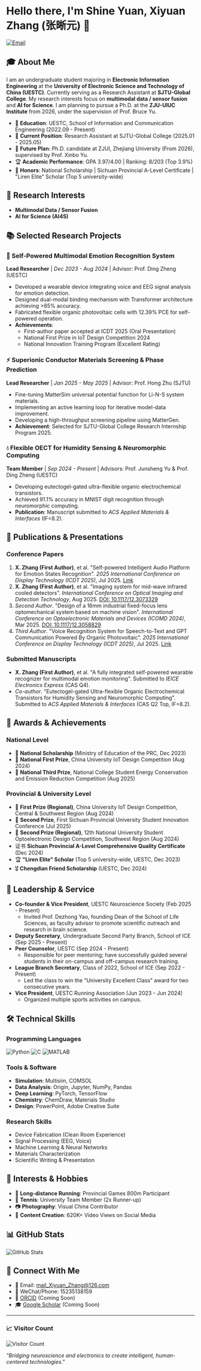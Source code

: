 # Hello there, I'm Shine Yuan, Xiyuan Zhang (张晰元) 👋

[![Email](https://img.shields.io/badge/Email-mail_Xiyuan_Zhang@126.com-D14836?style=flat-square&logo=gmail)](mailto:mail_Xiyuan_Zhang@126.com)

## 🎓 About Me

I am an undergraduate student majoring in **Electronic Information Engineering** at the **University of Electronic Science and Technology of China (UESTC)**. Currently serving as a Research Assistant at **SJTU-Global College**. My research interests focus on **multimodal data / sensor fusion** and **AI for Science**. I am planning to pursue a Ph.D. at the **ZJU-UIUC Institute** from 2026, under the supervision of Prof. Bruce Yu.

- 🏫 **Education**: UESTC, School of Information and Communication Engineering (2022.09 - Present)
- 🔬 **Current Position**: Research Assistant at SJTU-Global College (2025.01 - 2025.05)
- 🚀 **Future Plan**: Ph.D. candidate at ZJUI, Zhejiang University (From 2026), supervised by Prof. Xinbo Yu.
- 🏆 **Academic Performance**: GPA 3.97/4.00 | Ranking: 8/203 (Top 3.9%)
- 🌟 **Honors**: National Scholarship | Sichuan Provincial A-Level Certificate | "Liren Elite" Scholar (Top 5 university-wide)

## 🔬 Research Interests

- **Multimodal Data / Sensor Fusion**
- **AI for Science (AI4S)**

## 📚 Selected Research Projects

### 🧠 Self-Powered Multimodal Emotion Recognition System
**Lead Researcher** | *Dec 2023 - Aug 2024* | Advisor: Prof. Ding Zheng (UESTC)
- Developed a wearable device integrating voice and EEG signal analysis for emotion detection.
- Designed dual-modal binding mechanism with Transformer architecture achieving >85% accuracy.
- Fabricated flexible organic photovoltaic cells with 12.39% PCE for self-powered operation.
- **Achievements**:
  - First-author paper accepted at ICDT 2025 (Oral Presentation)
  - National First Prize in IoT Design Competition 2024
  - National Innovation Training Program (Excellent Rating)

### ⚡ Superionic Conductor Materials Screening & Phase Prediction
**Lead Researcher** | *Jan 2025 - May 2025* | Advisor: Prof. Hong Zhu (SJTU)
- Fine-tuning MatterSim universal potential function for Li-N-S system materials.
- Implementing an active learning loop for iterative model-data improvement.
- Developing a high-throughput screening pipeline using MatterGen.
- **Achievement**: Selected for SJTU-Global College Research Internship Program 2025.

### 💧 Flexible OECT for Humidity Sensing & Neuromorphic Computing
**Team Member** | *Sep 2024 - Present* | Advisors: Prof. Junsheng Yu & Prof. Ding Zheng (UESTC)
- Developing eutectogel-gated ultra-flexible organic electrochemical transistors.
- Achieved 91.1% accuracy in MNIST digit recognition through neuromorphic computing.
- **Publication**: Manuscript submitted to *ACS Applied Materials & Interfaces* (IF=8.2).

## 📝 Publications & Presentations

### Conference Papers
1.  **X. Zhang (First Author)**, et al. "Self-powered Intelligent Audio Platform for Emotion States Recognition". *2025 International Conference on Display Technology (ICDT 2025)*, Jul 2025. [Link](https://sid.onlinelibrary.wiley.com/toc/21680159/2025/56/S1)
2.  **X. Zhang (First Author)**, et al. "Imaging system for mid-wave infrared cooled detectors". *International Conference on Optical Imaging and Detection Technology*, Aug 2025. [DOI: 10.1117/12.3073329](https://doi.org/10.1117/12.3073329)
3.  *Second Author*. "Design of a 16mm industrial fixed-focus lens optomechanical system based on machine vision". *International Conference on Optoelectronic Materials and Devices (ICOMD 2024)*, Mar 2025. [DOI: 10.1117/12.3058829](http://dx.doi.org/10.1117/12.3058829)
4.  *Third Author*. "Voice Recognition System for Speech-to-Text and GPT Communication Powered By Organic Photovoltaic". *2025 International Conference on Display Technology (ICDT 2025)*, Jul 2025. [Link](https://sid.onlinelibrary.wiley.com/toc/21680159/2025/56/S1)

### Submitted Manuscripts
- **X. Zhang (First Author)**, et al. "A fully integrated self-powered wearable recognizer for multimodal emotion monitoring". Submitted to *IEICE Electronics Express* (CAS Q4).
- *Co-author*. "Eutectogel-gated Ultra-flexible Organic Electrochemical Transistors for Humidity Sensing and Neuromorphic Computing". Submitted to *ACS Applied Materials & Interfaces* (CAS Q2 Top, IF=8.2).

## 🏅 Awards & Achievements

### National Level
- 🥇 **National Scholarship** (Ministry of Education of the PRC, Dec 2023)
- 🥇 **National First Prize**, China University IoT Design Competition (Aug 2024)
- 🥉 **National Third Prize**, National College Student Energy Conservation and Emission Reduction Competition (Aug 2025)

### Provincial & University Level
- 🥇 **First Prize (Regional)**, China University IoT Design Competition, Central & Southwest Region (Aug 2024)
- 🥈 **Second Prize**, First Sichuan Provincial University Student Innovation Conference (Jul 2025)
- 🥈 **Second Prize (Regional)**, 12th National University Student Optoelectronic Design Competition, Southwest Region (Aug 2024)
- 证书 **Sichuan Provincial A-Level Comprehensive Quality Certificate** (Dec 2024)
- 🏆 **"Liren Elite" Scholar** (Top 5 university-wide, UESTC, Dec 2023)
- 🎖️ **Chengdian Friend Scholarship** (UESTC, Dec 2024)

## 💼 Leadership & Service

- **Co-founder & Vice President**, UESTC Neuroscience Society (Feb 2025 - Present)
  - Invited Prof. Dezhong Yao, founding Dean of the School of Life Sciences, as faculty advisor to promote scientific outreach and research in brain science.
- **Deputy Secretary**, Undergraduate Second Party Branch, School of ICE (Sep 2025 - Present)
- **Peer Counselor**, UESTC (Sep 2024 - Present)
  - Responsible for peer mentoring; have successfully guided several students in their on-campus and off-campus research training.
- **League Branch Secretary**, Class of 2022, School of ICE (Sep 2022 - Present)
  - Led the class to win the "University Excellent Class" award for two consecutive years.
- **Vice President**, UESTC Running Association (Jun 2023 - Jun 2024)
  - Organized multiple sports activities on campus.

## 🛠️ Technical Skills

### Programming Languages
![Python](https://img.shields.io/badge/-Python-3776AB?style=flat-square&logo=python&logoColor=white)
![C](https://img.shields.io/badge/-C-A8B9CC?style=flat-square&logo=c&logoColor=white)
![MATLAB](https://img.shields.io/badge/-MATLAB-0076A8?style=flat-square&logo=mathworks&logoColor=white)

### Tools & Software
- **Simulation**: Multisim, COMSOL
- **Data Analysis**: Origin, Jupyter, NumPy, Pandas
- **Deep Learning**: PyTorch, TensorFlow
- **Chemistry**: ChemDraw, Materials Studio
- **Design**: PowerPoint, Adobe Creative Suite

### Research Skills
- Device Fabrication (Clean Room Experience)
- Signal Processing (EEG, Voice)
- Machine Learning & Neural Networks
- Materials Characterization
- Scientific Writing & Presentation

## 🌟 Interests & Hobbies

- 🏃 **Long-distance Running**: Provincial Games 800m Participant
- 🎾 **Tennis**: University Team Member (2x Runner-up)
- 📷 **Photography**: Visual China Contributor
- 📱 **Content Creation**: 620K+ Video Views on Social Media

## 📊 GitHub Stats

![GitHub Stats](https://github-readme-stats.vercel.app/api?username=ZHANGXiyuan2004&show_icons=true&theme=radical)

## 🔗 Connect With Me

- 📧 Email: [mail_Xiyuan_Zhang@126.com](mailto:mail_Xiyuan_Zhang@126.com)
- 📱 WeChat/Phone: 15235138159
- 🔗 [ORCID](https://orcid.org/) (Coming Soon)
- 🎓 [Google Scholar](https://scholar.google.com/) (Coming Soon)

---

### 📈 Visitor Count
![Visitor Count](https://visitor-badge.laobi.icu/badge?page_id=ZHANGXiyuan2004.ZHANGXiyuan2004)

*"Bridging neuroscience and electronics to create intelligent, human-centered technologies."*
